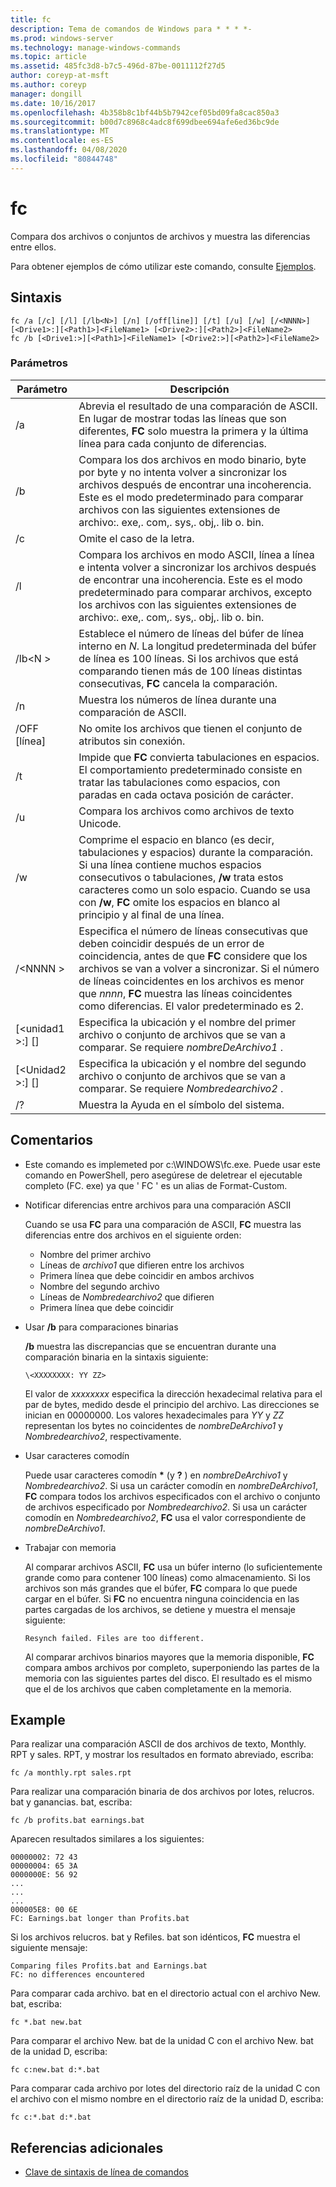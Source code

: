 ```yaml
---
title: fc
description: Tema de comandos de Windows para * * * *-
ms.prod: windows-server
ms.technology: manage-windows-commands
ms.topic: article
ms.assetid: 485fc3d8-b7c5-496d-87be-0011112f27d5
author: coreyp-at-msft
ms.author: coreyp
manager: dongill
ms.date: 10/16/2017
ms.openlocfilehash: 4b358b8c1bf44b5b7942cef05bd09fa8cac850a3
ms.sourcegitcommit: b00d7c8968c4adc8f699dbee694afe6ed36bc9de
ms.translationtype: MT
ms.contentlocale: es-ES
ms.lasthandoff: 04/08/2020
ms.locfileid: "80844748"
---
```

# <a name="fc"></a>fc



Compara dos archivos o conjuntos de archivos y muestra las diferencias entre ellos.

Para obtener ejemplos de cómo utilizar este comando, consulte [Ejemplos](#BKMK_examples).

## <a name="syntax"></a>Sintaxis

```
fc /a [/c] [/l] [/lb<N>] [/n] [/off[line]] [/t] [/u] [/w] [/<NNNN>] [<Drive1>:][<Path1>]<FileName1> [<Drive2>:][<Path2>]<FileName2>
fc /b [<Drive1:>][<Path1>]<FileName1> [<Drive2:>][<Path2>]<FileName2>
```

### <a name="parameters"></a>Parámetros

|            Parámetro             |                                                                                                                                     Descripción                                                                                                                                      |
|----------------------------------|--------------------------------------------------------------------------------------------------------------------------------------------------------------------------------------------------------------------------------------------------------------------------------------|
|                /a                |                                                 Abrevia el resultado de una comparación de ASCII. En lugar de mostrar todas las líneas que son diferentes, **FC** solo muestra la primera y la última línea para cada conjunto de diferencias.                                                  |
|                /b                |             Compara los dos archivos en modo binario, byte por byte y no intenta volver a sincronizar los archivos después de encontrar una incoherencia. Este es el modo predeterminado para comparar archivos con las siguientes extensiones de archivo:. exe,. com,. sys,. obj,. lib o. bin.              |
|                /c                |                                                                                                                               Omite el caso de la letra.                                                                                                                               |
|                /l                |               Compara los archivos en modo ASCII, línea a línea e intenta volver a sincronizar los archivos después de encontrar una incoherencia. Este es el modo predeterminado para comparar archivos, excepto los archivos con las siguientes extensiones de archivo:. exe,. com,. sys,. obj,. lib o. bin.                |
|             /lb\<N >              |                         Establece el número de líneas del búfer de línea interno en *N*. La longitud predeterminada del búfer de línea es 100 líneas. Si los archivos que está comparando tienen más de 100 líneas distintas consecutivas, **FC** cancela la comparación.                         |
|                /n                |                                                                                                                Muestra los números de línea durante una comparación de ASCII.                                                                                                                 |
|            /OFF [línea]            |                                                                                                               No omite los archivos que tienen el conjunto de atributos sin conexión.                                                                                                               |
|                /t                |                                                                    Impide que **FC** convierta tabulaciones en espacios. El comportamiento predeterminado consiste en tratar las tabulaciones como espacios, con paradas en cada octava posición de carácter.                                                                    |
|                /u                |                                                                                                                        Compara los archivos como archivos de texto Unicode.                                                                                                                         |
|                /w                |         Comprime el espacio en blanco (es decir, tabulaciones y espacios) durante la comparación. Si una línea contiene muchos espacios consecutivos o tabulaciones, **/w** trata estos caracteres como un solo espacio. Cuando se usa con **/w**, **FC** omite los espacios en blanco al principio y al final de una línea.         |
|             /\<NNNN >             | Especifica el número de líneas consecutivas que deben coincidir después de un error de coincidencia, antes de que **FC** considere que los archivos se van a volver a sincronizar. Si el número de líneas coincidentes en los archivos es menor que *nnnn*, **FC** muestra las líneas coincidentes como diferencias. El valor predeterminado es 2. |
| [\<unidad1 >:] [<Path1>]<FileName1> |                                                                                        Especifica la ubicación y el nombre del primer archivo o conjunto de archivos que se van a comparar. Se requiere *nombreDeArchivo1* .                                                                                        |
| [\<Unidad2 >:] [<Path2>]<FileName2> |                                                                                       Especifica la ubicación y el nombre del segundo archivo o conjunto de archivos que se van a comparar. Se requiere *Nombredearchivo2* .                                                                                        |
|                /?                |                                                                                                                         Muestra la Ayuda en el símbolo del sistema.                                                                                                                         |

## <a name="remarks"></a>Comentarios

-   Este comando es implemeted por c:\WINDOWS\fc.exe. Puede usar este comando en PowerShell, pero asegúrese de deletrear el ejecutable completo (FC. exe) ya que ' FC ' es un alias de Format-Custom.

-   Notificar diferencias entre archivos para una comparación ASCII

    Cuando se usa **FC** para una comparación de ASCII, **FC** muestra las diferencias entre dos archivos en el siguiente orden:  
    -   Nombre del primer archivo
    -   Líneas de *archivo1* que difieren entre los archivos
    -   Primera línea que debe coincidir en ambos archivos
    -   Nombre del segundo archivo
    -   Líneas de *Nombredearchivo2* que difieren
    -   Primera línea que debe coincidir
-   Usar **/b** para comparaciones binarias

    **/b** muestra las discrepancias que se encuentran durante una comparación binaria en la sintaxis siguiente:

    `\<XXXXXXXX: YY ZZ>`

    El valor de *xxxxxxxx* especifica la dirección hexadecimal relativa para el par de bytes, medido desde el principio del archivo. Las direcciones se inician en 00000000. Los valores hexadecimales para *YY* y *ZZ* representan los bytes no coincidentes de *nombreDeArchivo1* y *Nombredearchivo2*, respectivamente.
-   Usar caracteres comodín

    Puede usar caracteres comodín **&#42;** (y **?** ) en *nombreDeArchivo1* y *Nombredearchivo2*. Si usa un carácter comodín en *nombreDeArchivo1*, **FC** compara todos los archivos especificados con el archivo o conjunto de archivos especificado por *Nombredearchivo2*. Si usa un carácter comodín en *Nombredearchivo2*, **FC** usa el valor correspondiente de *nombreDeArchivo1*.
-   Trabajar con memoria

    Al comparar archivos ASCII, **FC** usa un búfer interno (lo suficientemente grande como para contener 100 líneas) como almacenamiento. Si los archivos son más grandes que el búfer, **FC** compara lo que puede cargar en el búfer. Si **FC** no encuentra ninguna coincidencia en las partes cargadas de los archivos, se detiene y muestra el mensaje siguiente:

    `Resynch failed. Files are too different.`

    Al comparar archivos binarios mayores que la memoria disponible, **FC** compara ambos archivos por completo, superponiendo las partes de la memoria con las siguientes partes del disco. El resultado es el mismo que el de los archivos que caben completamente en la memoria.

## <a name="examples"></a><a name=BKMK_examples></a>Example

Para realizar una comparación ASCII de dos archivos de texto, Monthly. RPT y sales. RPT, y mostrar los resultados en formato abreviado, escriba:
```
fc /a monthly.rpt sales.rpt 
```
Para realizar una comparación binaria de dos archivos por lotes, relucros. bat y ganancias. bat, escriba:
```
fc /b profits.bat earnings.bat
```
Aparecen resultados similares a los siguientes:
```
00000002: 72 43
00000004: 65 3A
0000000E: 56 92
...
...
...
000005E8: 00 6E
FC: Earnings.bat longer than Profits.bat
```
Si los archivos relucros. bat y Refiles. bat son idénticos, **FC** muestra el siguiente mensaje:
```
Comparing files Profits.bat and Earnings.bat
FC: no differences encountered
```
Para comparar cada archivo. bat en el directorio actual con el archivo New. bat, escriba:
```
fc *.bat new.bat
```
Para comparar el archivo New. bat de la unidad C con el archivo New. bat de la unidad D, escriba:
```
fc c:new.bat d:*.bat
```
Para comparar cada archivo por lotes del directorio raíz de la unidad C con el archivo con el mismo nombre en el directorio raíz de la unidad D, escriba:
```
fc c:*.bat d:*.bat
```

## <a name="additional-references"></a>Referencias adicionales

- [Clave de sintaxis de línea de comandos](command-line-syntax-key.md)
